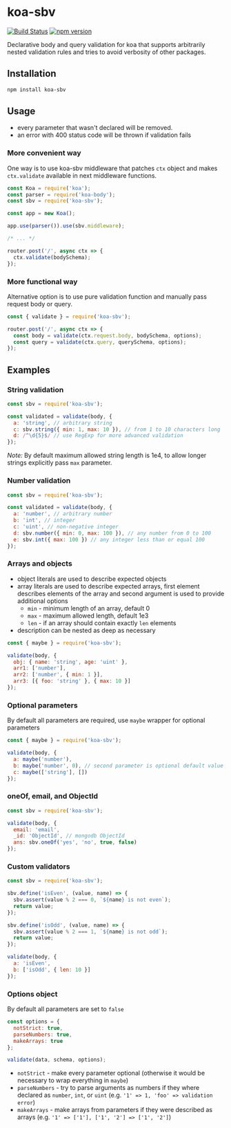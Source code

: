 # koa-sbv

[![Build Status](https://travis-ci.org/danroshko/koa-sbv.svg?branch=master)](https://travis-ci.org/danroshko/koa-sbv)
[![npm version](https://badge.fury.io/js/koa-sbv.svg)](https://badge.fury.io/js/koa-sbv)

Declarative body and query validation for koa that supports arbitrarily nested validation rules and tries to avoid verbosity of other packages.

## Installation

```bash
npm install koa-sbv
```

## Usage

- every parameter that wasn't declared will be removed.
- an error with 400 status code will be thrown if validation fails

### More convenient way

One way is to use koa-sbv middleware that patches `ctx` object and makes `ctx.validate` available in next middleware functions.

```javascript
const Koa = require('koa');
const parser = require('koa-body');
const sbv = require('koa-sbv');

const app = new Koa();

app.use(parser()).use(sbv.middleware);

/* ... */

router.post('/', async ctx => {
  ctx.validate(bodySchema);
});
```

### More functional way

Alternative option is to use pure validation function and manually pass request body or query.

```javascript
const { validate } = require('koa-sbv');

router.post('/', async ctx => {
  const body = validate(ctx.request.body, bodySchema, options);
  const query = validate(ctx.query, querySchema, options);
});
```

## Examples

### String validation

```javascript
const sbv = require('koa-sbv');

const validated = validate(body, {
  a: 'string', // arbitrary string
  c: sbv.string({ min: 1, max: 10 }), // from 1 to 10 characters long
  d: /^\d{5}$/ // use RegExp for more advanced validation
});
```

_Note:_ By default maximum allowed string length is 1e4, to allow longer strings explicitly pass `max` parameter.

### Number validation

```javascript
const sbv = require('koa-sbv');

const validated = validate(body, {
  a: 'number', // arbitrary number
  b: 'int', // integer
  c: 'uint', // non-negative integer
  d: sbv.number({ min: 0, max: 100 }), // any number from 0 to 100
  e: sbv.int({ max: 100 }) // any integer less than or equal 100
});
```

### Arrays and objects

- object literals are used to describe expected objects
- array literals are used to describe expected arrays, first element describes
  elements of the array and second argument is used to provide additional options
  - `min` - minimum length of an array, default 0
  - `max` - maximum allowed length, default 1e3
  - `len` - if an array should contain exactly `len` elements
- description can be nested as deep as necessary

```javascript
const { maybe } = require('koa-sbv');

validate(body, {
  obj: { name: 'string', age: 'uint' },
  arr1: ['number'],
  arr2: ['number', { min: 1 }],
  arr3: [{ foo: 'string' }, { max: 10 }]
});
```

### Optional parameters

By default all parameters are required, use `maybe` wrapper for optional parameters

```javascript
const { maybe } = require('koa-sbv');

validate(body, {
  a: maybe('number'),
  b: maybe('number', 0), // second parameter is optional default value
  c: maybe(['string'], [])
});
```

### oneOf, email, and ObjectId

```javascript
const sbv = require('koa-sbv');

validate(body, {
  email: 'email',
  _id: 'ObjectId', // mongodb ObjectId
  ans: sbv.oneOf('yes', 'no', true, false)
});
```

### Custom validators

```javascript
const sbv = require('koa-sbv');

sbv.define('isEven', (value, name) => {
  sbv.assert(value % 2 === 0, `${name} is not even`);
  return value;
});

sbv.define('isOdd', (value, name) => {
  sbv.assert(value % 2 === 1, `${name} is not odd`);
  return value;
});

validate(body, {
  a: 'isEven',
  b: ['isOdd', { len: 10 }]
});
```

### Options object

By default all parameters are set to `false`

```javascript
const options = {
  notStrict: true,
  parseNumbers: true,
  makeArrays: true
};

validate(data, schema, options);
```

- `notStrict` - make every parameter optional (otherwise it would be necessary to wrap everything in `maybe`)
- `parseNumbers` - try to parse arguments as numbers if they where declared as `number`, `int`, or `uint` (e.g. `'1' => 1, 'foo' => validation error`)
- `makeArrays` - make arrays from parameters if they were described as arrays (e.g. `'1' => ['1'], ['1', '2'] => ['1', '2']`)
